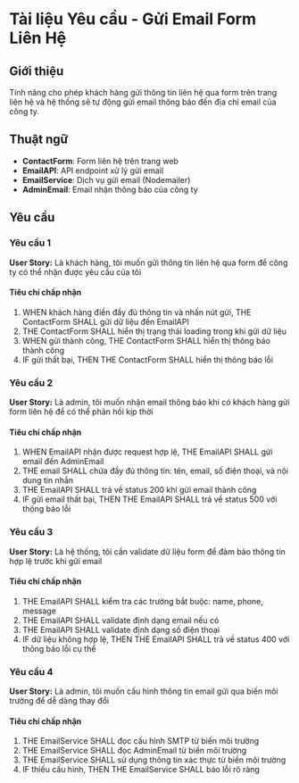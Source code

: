 # Tài liệu Yêu cầu - Gửi Email Form Liên Hệ

## Giới thiệu

Tính năng cho phép khách hàng gửi thông tin liên hệ qua form trên trang liên hệ và hệ thống sẽ tự động gửi email thông báo đến địa chỉ email của công ty.

## Thuật ngữ

- **ContactForm**: Form liên hệ trên trang web
- **EmailAPI**: API endpoint xử lý gửi email
- **EmailService**: Dịch vụ gửi email (Nodemailer)
- **AdminEmail**: Email nhận thông báo của công ty

## Yêu cầu

### Yêu cầu 1

**User Story:** Là khách hàng, tôi muốn gửi thông tin liên hệ qua form để công ty có thể nhận được yêu cầu của tôi

#### Tiêu chí chấp nhận

1. WHEN khách hàng điền đầy đủ thông tin và nhấn nút gửi, THE ContactForm SHALL gửi dữ liệu đến EmailAPI
2. THE ContactForm SHALL hiển thị trạng thái loading trong khi gửi dữ liệu
3. WHEN gửi thành công, THE ContactForm SHALL hiển thị thông báo thành công
4. IF gửi thất bại, THEN THE ContactForm SHALL hiển thị thông báo lỗi

### Yêu cầu 2

**User Story:** Là admin, tôi muốn nhận email thông báo khi có khách hàng gửi form liên hệ để có thể phản hồi kịp thời

#### Tiêu chí chấp nhận

1. WHEN EmailAPI nhận được request hợp lệ, THE EmailAPI SHALL gửi email đến AdminEmail
2. THE email SHALL chứa đầy đủ thông tin: tên, email, số điện thoại, và nội dung tin nhắn
3. THE EmailAPI SHALL trả về status 200 khi gửi email thành công
4. IF gửi email thất bại, THEN THE EmailAPI SHALL trả về status 500 với thông báo lỗi

### Yêu cầu 3

**User Story:** Là hệ thống, tôi cần validate dữ liệu form để đảm bảo thông tin hợp lệ trước khi gửi email

#### Tiêu chí chấp nhận

1. THE EmailAPI SHALL kiểm tra các trường bắt buộc: name, phone, message
2. THE EmailAPI SHALL validate định dạng email nếu có
3. THE EmailAPI SHALL validate định dạng số điện thoại
4. IF dữ liệu không hợp lệ, THEN THE EmailAPI SHALL trả về status 400 với thông báo lỗi cụ thể

### Yêu cầu 4

**User Story:** Là admin, tôi muốn cấu hình thông tin email gửi qua biến môi trường để dễ dàng thay đổi

#### Tiêu chí chấp nhận

1. THE EmailService SHALL đọc cấu hình SMTP từ biến môi trường
2. THE EmailService SHALL đọc AdminEmail từ biến môi trường
3. THE EmailService SHALL sử dụng thông tin xác thực từ biến môi trường
4. IF thiếu cấu hình, THEN THE EmailService SHALL báo lỗi rõ ràng
